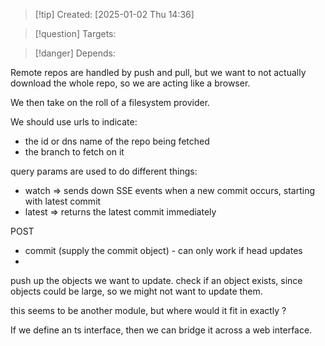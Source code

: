 
>[!tip] Created: [2025-01-02 Thu 14:36]

>[!question] Targets: 

>[!danger] Depends: 

Remote repos are handled by push and pull, but we want to not actually download the whole repo, so we are acting like a browser.

We then take on the roll of a filesystem provider.

We should use urls to indicate:
* the id or dns name of the repo being fetched
* the branch to fetch on it

query params are used to do different things:
* watch => sends down SSE events when a new commit occurs, starting with latest commit
* latest => returns the latest commit immediately

POST
- commit (supply the commit object) - can only work if head updates
- 


push up the objects we want to update.
check if an object exists, since objects could be large, so we might not want to update them.


this seems to be another module, but where would it fit in exactly ?

If we define an ts interface, then we can bridge it across a web interface.